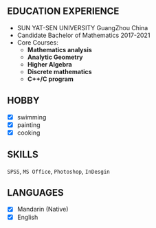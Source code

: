 ##  EDUCATION EXPERIENCE
* SUN YAT-SEN UNIVERSITY 	                                     		 GuangZhou China
* Candidate Bachelor of Mathematics                                2017-2021
* Core Courses:
    * **Mathematics analysis** 
    * **Analytic Geometry**   
    * **Higher Algebra**
    * **Discrete mathematics** 
    * **C++/C program**        
    
 ##  HOBBY 
 - [x] swimming
 - [x] painting
 - [x] cooking

##  SKILLS
`SPSS`, `MS Office`, `Photoshop`, `InDesgin `

##  LANGUAGES
- [x] Mandarin (Native)
- [x] English 
